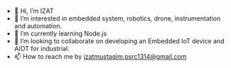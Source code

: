 - 👋 Hi, I’m IZAT
- 👀 I’m interested in embedded system, robotics, drone, instrumentation and automation. 
- 🌱 I’m currently learning Node.js
- 💞️ I’m looking to collaborate on developing an Embedded IoT device and AIOT for industrial.
- 📫 How to reach me by izatmustaqim.psrc1314@gmail.com

<!---
theijattomoto/theijattomoto is a ✨ special ✨ repository because its `README.md` (this file) appears on your GitHub profile.
You can click the Preview link to take a look at your changes.
--->
